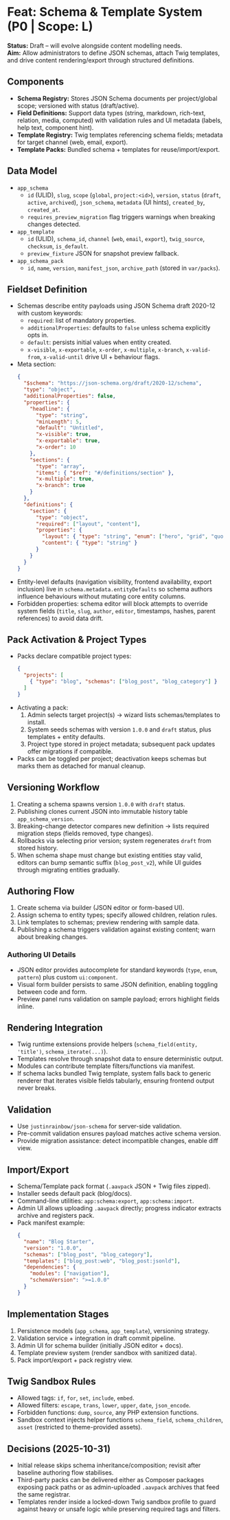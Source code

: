 # Feat: Schema & Template System (P0 | Scope: L)

**Status:** Draft – will evolve alongside content modelling needs.  
**Aim:** Allow administrators to define JSON schemas, attach Twig templates, and drive content rendering/export through structured definitions.

## Components
- **Schema Registry:** Stores JSON Schema documents per project/global scope; versioned with status (draft/active).
- **Field Definitions:** Support data types (string, markdown, rich-text, relation, media, computed) with validation rules and UI metadata (labels, help text, component hint).
- **Template Registry:** Twig templates referencing schema fields; metadata for target channel (web, email, export).
- **Template Packs:** Bundled schema + templates for reuse/import/export.

## Data Model
- `app_schema`
  - `id` (ULID), `slug`, `scope` (`global`, `project:<id>`), `version`, `status` (`draft`, `active`, `archived`), `json_schema`, `metadata` (UI hints), `created_by`, `created_at`.
  - `requires_preview_migration` flag triggers warnings when breaking changes detected.
- `app_template`
  - `id` (ULID), `schema_id`, `channel` (`web`, `email`, `export`), `twig_source`, `checksum`, `is_default`.
  - `preview_fixture` JSON for snapshot preview fallback.
- `app_schema_pack`
  - `id`, `name`, `version`, `manifest_json`, `archive_path` (stored in `var/packs`).

## Fieldset Definition
- Schemas describe entity payloads using JSON Schema draft 2020-12 with custom keywords:
  - `required`: list of mandatory properties.
  - `additionalProperties`: defaults to `false` unless schema explicitly opts in.
  - `default`: persists initial values when entity created.
  - `x-visible`, `x-exportable`, `x-order`, `x-multiple`, `x-branch`, `x-valid-from`, `x-valid-until` drive UI + behaviour flags.
- Meta section:
  ```json
  {
    "$schema": "https://json-schema.org/draft/2020-12/schema",
    "type": "object",
    "additionalProperties": false,
    "properties": {
      "headline": {
        "type": "string",
        "minLength": 5,
        "default": "Untitled",
        "x-visible": true,
        "x-exportable": true,
        "x-order": 10
      },
      "sections": {
        "type": "array",
        "items": { "$ref": "#/definitions/section" },
        "x-multiple": true,
        "x-branch": true
      }
    },
    "definitions": {
      "section": {
        "type": "object",
        "required": ["layout", "content"],
        "properties": {
          "layout": { "type": "string", "enum": ["hero", "grid", "quote"] },
          "content": { "type": "string" }
        }
      }
    }
  }
  ```
- Entity-level defaults (navigation visibility, frontend availability, export inclusion) live in `schema.metadata.entityDefaults` so schema authors influence behaviours without mutating core entity columns.
- Forbidden properties: schema editor will block attempts to override system fields (`title`, `slug`, `author`, `editor`, timestamps, hashes, parent references) to avoid data drift.

## Pack Activation & Project Types
- Packs declare compatible project types:
  ```json
  {
    "projects": [
      { "type": "blog", "schemas": ["blog_post", "blog_category"] }
    ]
  }
  ```
- Activating a pack:
  1. Admin selects target project(s) → wizard lists schemas/templates to install.
  2. System seeds schemas with version `1.0.0` and `draft` status, plus templates + entity defaults.
  3. Project type stored in project metadata; subsequent pack updates offer migrations if compatible.
- Packs can be toggled per project; deactivation keeps schemas but marks them as detached for manual cleanup.

## Versioning Workflow
1. Creating a schema spawns version `1.0.0` with `draft` status.
2. Publishing clones current JSON into immutable history table `app_schema_version`.
3. Breaking-change detector compares new definition → lists required migration steps (fields removed, type changes).
4. Rollbacks via selecting prior version; system regenerates `draft` from stored history.
5. When schema shape must change but existing entities stay valid, editors can bump semantic suffix (`blog_post_v2`), while UI guides through migrating entities gradually.

## Authoring Flow
1. Create schema via builder (JSON editor or form-based UI).
2. Assign schema to entity types; specify allowed children, relation rules.
3. Link templates to schemas; preview rendering with sample data.
4. Publishing a schema triggers validation against existing content; warn about breaking changes.

### Authoring UI Details
- JSON editor provides autocomplete for standard keywords (`type`, `enum`, `pattern`) plus custom `ui:component`.
- Visual form builder persists to same JSON definition, enabling toggling between code and form.
- Preview panel runs validation on sample payload; errors highlight fields inline.

## Rendering Integration
- Twig runtime extensions provide helpers (`schema_field(entity, 'title')`, `schema_iterate(...)`).
- Templates resolve through snapshot data to ensure deterministic output.
- Modules can contribute template filters/functions via manifest.
- If schema lacks bundled Twig template, system falls back to generic renderer that iterates visible fields tabularly, ensuring frontend output never breaks.

## Validation
- Use `justinrainbow/json-schema` for server-side validation.
- Pre-commit validation ensures payload matches active schema version.
- Provide migration assistance: detect incompatible changes, enable diff view.

## Import/Export
- Schema/Template pack format (`.aavpack` JSON + Twig files zipped).
- Installer seeds default pack (blog/docs).
- Command-line utilities: `app:schema:export`, `app:schema:import`.
- Admin UI allows uploading `.aavpack` directly; progress indicator extracts archive and registers pack.
- Pack manifest example:
  ```json
  {
    "name": "Blog Starter",
    "version": "1.0.0",
    "schemas": ["blog_post", "blog_category"],
    "templates": ["blog_post:web", "blog_post:jsonld"],
    "dependencies": {
      "modules": ["navigation"],
      "schemaVersion": ">=1.0.0"
    }
  }
  ```

## Implementation Stages
1. Persistence models (`app_schema`, `app_template`), versioning strategy.
2. Validation service + integration in draft commit pipeline.
3. Admin UI for schema builder (initially JSON editor + docs).
4. Template preview system (render sandbox with sanitized data).
5. Pack import/export + pack registry view.

## Twig Sandbox Rules
- Allowed tags: `if`, `for`, `set`, `include`, `embed`.
- Allowed filters: `escape`, `trans`, `lower`, `upper`, `date`, `json_encode`.
- Forbidden functions: `dump`, `source`, any PHP extension functions.
- Sandbox context injects helper functions `schema_field`, `schema_children`, `asset` (restricted to theme-provided assets).

## Decisions (2025-10-31)
- Initial release skips schema inheritance/composition; revisit after baseline authoring flow stabilises.
- Third-party packs can be delivered either as Composer packages exposing pack paths or as admin-uploaded `.aavpack` archives that feed the same registrar.
- Templates render inside a locked-down Twig sandbox profile to guard against heavy or unsafe logic while preserving required tags and filters.
